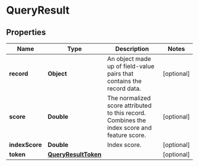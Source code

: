 # QueryResult

## Properties

Name | Type | Description | Notes
------------ | ------------- | ------------- | -------------
**record** | **Object** | An object made up of field-value pairs that contains the record data. |  [optional]
**score** | **Double** | The normalized score attributed to this record. Combines the index score and feature score. |  [optional]
**indexScore** | **Double** | Index score. |  [optional]
**token** | [**QueryResultToken**](QueryResultToken.md) |  |  [optional]



